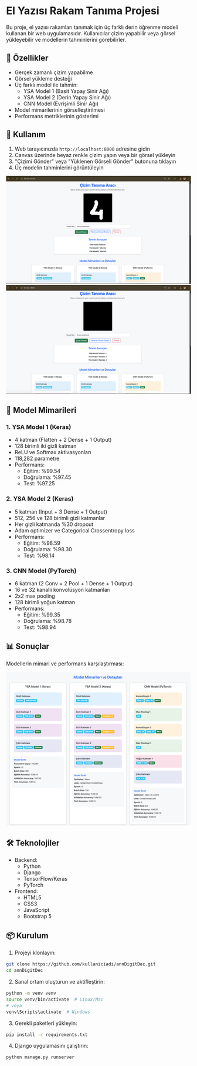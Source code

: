 # El Yazısı Rakam Tanıma Projesi

Bu proje, el yazısı rakamları tanımak için üç farklı derin öğrenme modeli kullanan bir web uygulamasıdır. Kullanıcılar çizim yapabilir veya görsel yükleyebilir ve modellerin tahminlerini görebilirler.

## 🚀 Özellikler

- Gerçek zamanlı çizim yapabilme
- Görsel yükleme desteği
- Üç farklı model ile tahmin:
  - YSA Model 1 (Basit Yapay Sinir Ağı)
  - YSA Model 2 (Derin Yapay Sinir Ağı)
  - CNN Model (Evrişimli Sinir Ağı)
- Model mimarilerinin görselleştirilmesi
- Performans metriklerinin gösterimi

## 🎯 Kullanım

1. Web tarayıcınızda `http://localhost:8000` adresine gidin
2. Canvas üzerinde beyaz renkle çizim yapın veya bir görsel yükleyin
3. "Çizimi Gönder" veya "Yüklenen Görseli Gönder" butonuna tıklayın
4. Üç modelin tahminlerini görüntüleyin

![Örnek Kullanım](ss/cizim.png)
![Örnek Kullanım](ss/sonuc.png)

## 🧠 Model Mimarileri

### 1. YSA Model 1 (Keras)
- 4 katman (Flatten + 2 Dense + 1 Output)
- 128 birimli iki gizli katman
- ReLU ve Softmax aktivasyonları
- 118,282 parametre
- Performans:
  - Eğitim: %99.54
  - Doğrulama: %97.45
  - Test: %97.25


### 2. YSA Model 2 (Keras)
- 5 katman (Input + 3 Dense + 1 Output)
- 512, 256 ve 128 birimli gizli katmanlar
- Her gizli katmanda %30 dropout
- Adam optimizer ve Categorical Crossentropy loss
- Performans:
  - Eğitim: %98.59
  - Doğrulama: %98.30
  - Test: %98.14



### 3. CNN Model (PyTorch)
- 6 katman (2 Conv + 2 Pool + 1 Dense + 1 Output)
- 16 ve 32 kanallı konvolüsyon katmanları
- 2x2 max pooling
- 128 birimli yoğun katman
- Performans:
  - Eğitim: %99.35
  - Doğrulama: %98.78
  - Test: %98.94

## 📊 Sonuçlar

Modellerin mimari ve performans karşılaştırması:

![Performans Karşılaştırması](ss/mimari.png)


## 🛠️ Teknolojiler

- Backend:
  - Python
  - Django
  - TensorFlow/Keras
  - PyTorch
- Frontend:
  - HTML5
  - CSS3
  - JavaScript
  - Bootstrap 5

## 📦 Kurulum

1. Projeyi klonlayın:
```bash
git clone https://github.com/kullaniciadi/annDigitDec.git
cd annDigitDec
```

2. Sanal ortam oluşturun ve aktifleştirin:
```bash
python -m venv venv
source venv/bin/activate  # Linux/Mac
# veya
venv\Scripts\activate  # Windows
```

3. Gerekli paketleri yükleyin:
```bash
pip install -r requirements.txt
```

4. Django uygulamasını çalıştırın:
```bash
python manage.py runserver
```
